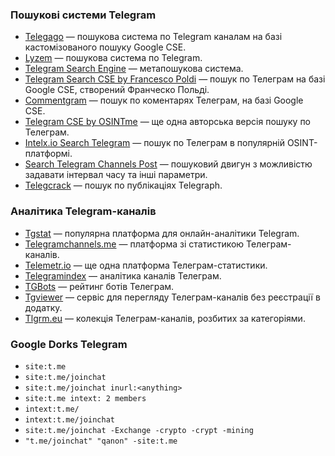 ### Пошукові системи Telegram

*   [Telegago](https://cse.google.com/cse?cx=006368593537057042503:efxu7xprihg#gsc.tab=0) — пошукова система по Telegram каналам на базі кастомізованого пошуку Google CSE.
*   [Lyzem](https://lyzem.com/) — пошукова система по Telegram.
*   [Telegram Search Engine](https://xtea.io/ts_en.html) — метапошукова система.
*   [Telegram Search CSE by Francesco Poldi](https://cse.google.com/cse?cx=004805129374225513871%3Ap8lhfo0g3hg) — пошук по Телеграм на базі Google CSE, створений Франческо Польді.
*   [Commentgram](https://cse.google.com/cse?cx=006368593537057042503:ig4r3rz35qi#gsc.tab=0) — пошук по коментарях Телеграм, на базі Google CSE.
*   [Telegram CSE by OSINTme](https://cse.google.com/cse?cx=6c3e0c0d3da8e3b4a) — ще одна авторська версія пошуку по Телеграм.
*   [Intelx.io Search Telegram](https://intelx.io/tools?tab=telegram) — пошук по Телеграм в популярній OSINT-платформі.
*   [Search Telegram Channels Post](https://tgdev.io/tme/) — пошуковий двигун з можливістю задавати інтервал часу та інші параметри.
*   [Telegcrack](https://telegcrack.com/) — пошук по публікаціях Telegraph.

### Аналітика Telegram-каналів

*   [Tgstat](https://tgstat.com/) — популярна платформа для онлайн-аналітики Telegram.
*   [Telegramchannels.me](https://telegramchannels.me/) — платформа зі статистикою Телеграм-каналів.
*   [Telemetr.io](https://telemetr.io/en/channels) — ще одна платформа Телеграм-статистики.
*   [Telegramindex](https://telegramindex.com/) — аналітика каналів Телеграм.
*   [TGBots](https://tgbots.io/) — рейтинг ботів Телеграм.
*   [Tgviewer](https://tgviewer.github.io/?channel=Telegram&post=40) — сервіс для перегляду Телеграм-каналів без реєстрації в додатку.
*   [Tlgrm.eu](https://tlgrm.eu/channels) — колекція Телеграм-каналів, розбитих за категоріями.

### **Google Dorks Telegram**

*   `site:t.me`
*   `site:t.me/joinchat`
*   `site:t.me/joinchat inurl:<anything>`
*   `site:t.me intext: 2 members`
*   `intext:t.me/`
*   `intext:t.me/joinchat`
*   `site:t.me/joinchat -Exchange -crypto -crypt -mining`
*   `"t.me/joinchat" "qanon" -site:t.me`
